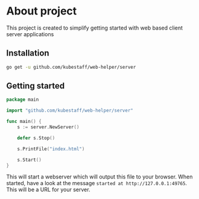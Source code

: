 # About project
This project is created to simplify getting started with web based client server applications

## Installation
```bash
go get -u github.com/kubestaff/web-helper/server
```

## Getting started
```go
package main

import "github.com/kubestaff/web-helper/server"

func main() {
	s := server.NewServer()

	defer s.Stop()

	s.PrintFile("index.html")

	s.Start()
}
```

This will start a webserver which will output this file to your browser. 
When started, have a look at the message `started at http://127.0.0.1:49765`. This will be a URL for your server. 